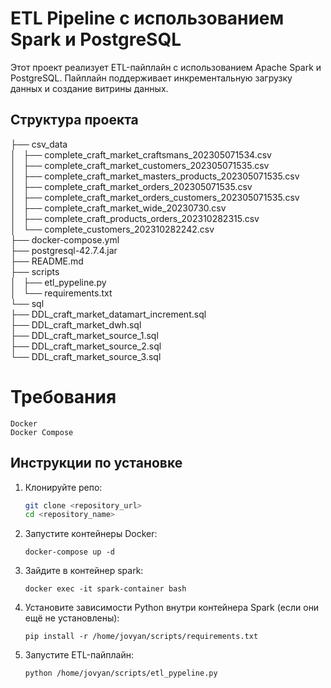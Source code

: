 # ETL Pipeline с использованием Spark и PostgreSQL

Этот проект реализует ETL-пайплайн с использованием Apache Spark и PostgreSQL. Пайплайн поддерживает инкрементальную загрузку данных и создание витрины данных.
## Cтруктура проекта
├── csv_data \
│   ├── complete_craft_market_craftsmans_202305071534.csv \
│   ├── complete_craft_market_customers_202305071535.csv \
│   ├── complete_craft_market_masters_products_202305071535.csv \
│   ├── complete_craft_market_orders_202305071535.csv \
│   ├── complete_craft_market_orders_customers_202305071535.csv \
│   ├── complete_craft_market_wide_20230730.csv \
│   ├── complete_craft_products_orders_202310282315.csv \
│   └── complete_customers_202310282242.csv \
├── docker-compose.yml \
├── postgresql-42.7.4.jar \
├── README.md \
├── scripts \
│   ├── etl_pypeline.py \
│   └── requirements.txt \
└── sql \
    ├── DDL_craft_market_datamart_increment.sql \
    ├── DDL_craft_market_dwh.sql \
    ├── DDL_craft_market_source_1.sql \
    ├── DDL_craft_market_source_2.sql \
    └── DDL_craft_market_source_3.sql 


# Требования
    Docker
    Docker Compose

## Инструкции по установке

1. Клонируйте репо:
   ```bash
   git clone <repository_url>
   cd <repository_name>
   ```

2. Запустите контейнеры Docker:
    ```
    docker-compose up -d
    ```

3. Зайдите в контейнер spark:
   ```
   docker exec -it spark-container bash
    ```

4. Установите зависимости Python внутри контейнера Spark (если они ещё не установлены):
   ```
   pip install -r /home/jovyan/scripts/requirements.txt
   ```

5. Запустите ETL-пайплайн:
   ```
   python /home/jovyan/scripts/etl_pypeline.py
   ```

